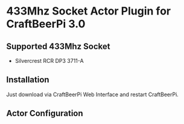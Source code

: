 # 433Mhz Socket Actor Plugin for CraftBeerPi 3.0

## Supported 433Mhz Socket

* Silvercrest RCR DP3 3711-A

## Installation

Just download via CraftBeerPi Web Interface and restart CraftBeerPi.

## Actor Configuration


